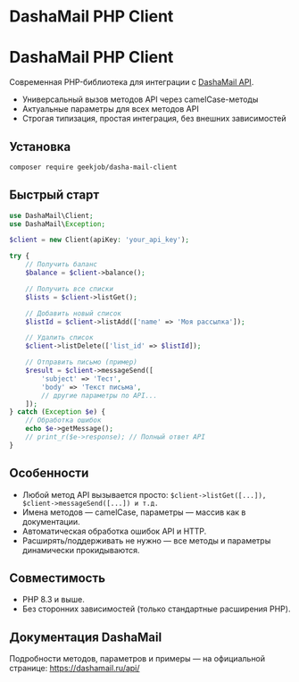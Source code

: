 # DashaMail PHP Client

# DashaMail PHP Client

Современная PHP-библиотека для интеграции с [DashaMail API](https://dashamail.ru/api/).

- Универсальный вызов методов API через camelCase-методы
- Актуальные параметры для всех методов API
- Строгая типизация, простая интеграция, без внешних зависимостей


## Установка
```bash
composer require geekjob/dasha-mail-client
```

## Быстрый старт
```php
use DashaMail\Client;
use DashaMail\Exception;

$client = new Client(apiKey: 'your_api_key');

try {
    // Получить баланс
    $balance = $client->balance();

    // Получить все списки
    $lists = $client->listGet();

    // Добавить новый список
    $listId = $client->listAdd(['name' => 'Моя рассылка']);

    // Удалить список
    $client->listDelete(['list_id' => $listId]);

    // Отправить письмо (пример)
    $result = $client->messageSend([
        'subject' => 'Тест',
        'body' => 'Текст письма',
        // другие параметры по API...
    ]);
} catch (Exception $e) {
    // Обработка ошибок
    echo $e->getMessage();
    // print_r($e->response); // Полный ответ API
}
```

## Особенности
- Любой метод API вызывается просто:
  `$client->listGet([...]), $client->messageSend([...]) и т.д.`
- Имена методов — camelCase, параметры — массив как в документации.
- Автоматическая обработка ошибок API и HTTP.
- Расширять/поддерживать не нужно — все методы и параметры динамически прокидываются.

## Совместимость
- PHP 8.3 и выше.
- Без сторонних зависимостей (только стандартные расширения PHP).

## Документация DashaMail
Подробности методов, параметров и примеры — на официальной странице:
https://dashamail.ru/api/
